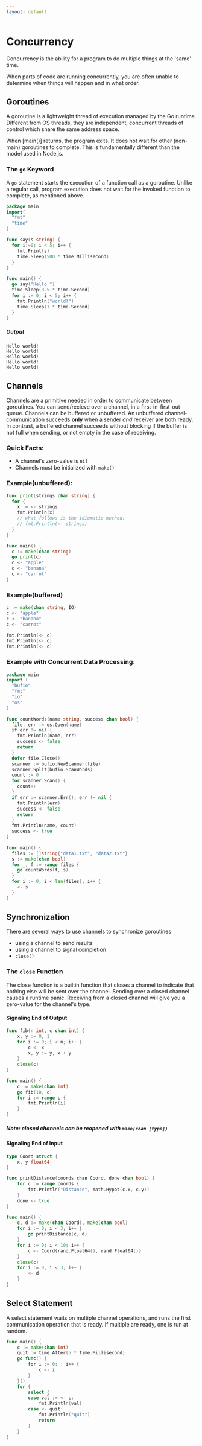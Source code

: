 ```yaml
---
layout: default
---
```

# Concurrency
Concurrency is the ability for a program to do multiple things
at the 'same' time.

When parts of code are running concurrently, you are often unable to determine
when things will happen and in what order.

## Goroutines
A goroutine is a lightweight thread of execution managed by the Go runtime.
Different from OS threads, they are independent, concurrent threads
of control which share the same address space.

When [main()] returns, the program exits. It does not wait for other (non-main)
goroutines to complete. This is fundamentally different than the model used in
Node.js.

### The `go` Keyword
A `go` statement starts the execution of a function call as a goroutine.
Unlike a regular call, program execution does not wait for the invoked
function to complete, as mentioned above.

```go
package main
import(
  "fmt"
  "time"
)

func say(s string) {
  for i:=0; i < 5; i++ {
    fmt.Print(s)
    time.Sleep(500 * time.Millisecond)
  }
}

func main() {
  go say("Hello ")
  time.Sleep(0.5 * time.Second)
  for i := 0; i < 5; i++ {
    fmt.Println("world!")
    time.Sleep(1 * time.Second)
  }
}
```
##### Output
```
Hello world!
Hello world!
Hello world!
Hello world!
Hello world!
```


## Channels
Channels are a primitive needed in order to communicate between goroutines.
You can send/recieve over a channel, in a first-in-first-out queue.
Channels can be buffered or unbuffered. An unbuffered channel-communication
succeeds **only** when a sender *and* receiver are both ready. In contrast,
a buffered channel succeeds without blocking if the buffer is not full when
sending, or not empty in the case of receiving.

### Quick Facts:
- A channel's zero-value is `nil`
- Channels must be initialized with `make()`

### Example(unbuffered):
```go
func print(strings chan string) {
  for {
    x := <- strings
    fmt.Println(x)
    // what follows is the idiomatic method:
    // fmt.Println(<- strings)
  }
}

func main() {
  c := make(chan string)
  go print(c)
  c <- "apple"
  c <- "banana"
  c <- "carrot"
}
```

### Example(buffered)
```go
c := make(chan string, IO)
c <- "apple"
c <- "banana"
c <- "carrot"

fmt.Println(<- c)
fmt.Println(<- c)
fmt.Println(<- c)
```

### Example with Concurrent Data Processing:
```go
package main
import (
  "bufio"
  "fmt"
  "io"
  "os"
)

func countWords(name string, success chan bool) {
  file, err := os.Open(name)
  if err != nil {
    fmt.Println(name, err)
    success <- false
    return
  }
  defer file.Close()
  scanner := bufio.NewScanner(file)
  scanner.Split(bufio.ScanWords)
  count := 0
  for scanner.Scan() {
    count++
  }
  if err := scanner.Err(); err != nil {
    fmt.Println(err)
    success <- false
    return
  }
  fmt.Println(name, count)
  success <- true
}

func main() {
  files := []string{"data1.txt", "data2.txt"}
  s := make(chan bool)
  for _, f := range files {
    go countWords(f, s)
  }
  for i := 0; i < len(files); i++ {
    <- s
  }
}
```

## Synchronization
There are several ways to use channels to synchronize goroutines
- using a channel to send results
- using a channel to signal completion
- `close()`

### The `close` Function
The close function is a builtin function that closes a channel
to indicate that nothing else will be sent over the channel.
Sending over a closed channel causes a runtime panic.
Receiving from a closed channel will give you a zero-value for the
channel's type.

#### Signaling End of Output
```go
func fib(n int, c chan int) {
    x, y := 0, 1
    for i := 0; i < n; i++ {
        c <- x
        x, y := y, x + y
    }
    close(c)
}

func main() {
    c := make(chan int)
    go fib(10, c)
    for i := range c {
        fmt.Println(i)
    }
}
```

##### Note: closed channels can be reopened with `make(chan [type])`

#### Signaling End of Input
```go
type Coord struct {
    x, y float64
}

func printDistance(coords chan Coord, done chan bool) {
    for c := range coords {
        fmt.Println("Distance", math.Hypot(c.x, c.y))
    }
    done <- true
}

func main() {
    c, d := make(chan Coord), make(chan bool)
    for i := 0; i < 3; i++ {
        go printDistance(c, d)
    }
    for i := 0; i < 10; i++ {
        c <- Coord{rand.Float64(), rand.Float64()}
    }
    close(c)
    for i := 0, i < 3; i++ {
        <- d
    }
}
```

## Select Statement
A select statement waits on multiple channel operations, and runs the first
communication operation that is ready. If multiple are ready, one is run
at random.

```go
func main() {
    c := make(chan int)
    quit := time.After(5 * time.Millisecond)
    go func() {
        for i := 0; ; i++ {
            c <- i
        }
    }()
    for {
        select {
        case val := <- c:
            fmt.Println(val)
        case <- quit:
            fmt.Println("quit")
            return
        }
    }
}
```
